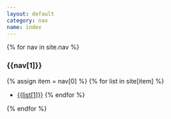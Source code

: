 ```yaml
---
layout: default
category: nav
name: index
---
```


{% for nav in site.nav %}
### {{nav[1]}}

{% assign item = nav[0] %}
{% for list in site[item] %}
* [{{list[1]}}](/{{nav[0]}}/{{list[0]}}.html)
{% endfor %}

{% endfor %}
